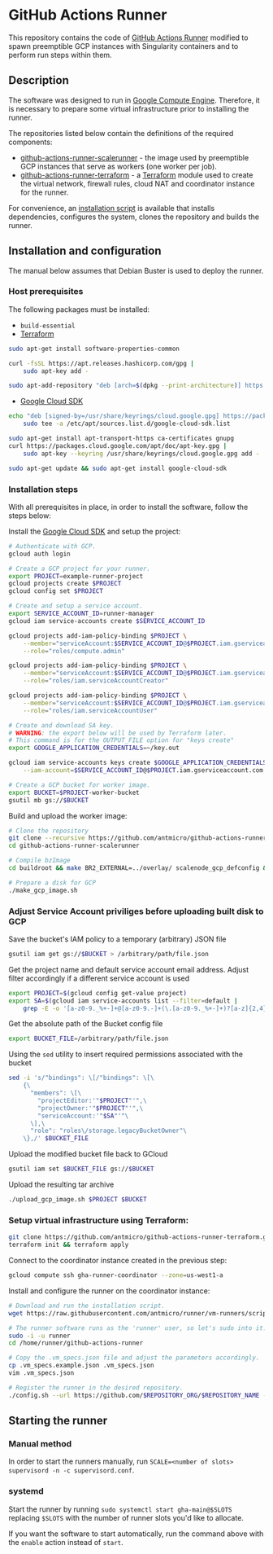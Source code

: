 # GitHub Actions Runner

This repository contains the code of [GitHub Actions Runner](https://github.com/actions/runner.git) modified to spawn preemptible GCP instances with Singularity containers and to perform run steps within them.

## Description

The software was designed to run in [Google Compute Engine](https://cloud.google.com/compute).
Therefore, it is necessary to prepare some virtual infrastructure prior to installing the runner.

The repositories listed below contain the definitions of the required components:

* [github-actions-runner-scalerunner](https://github.com/antmicro/github-actions-runner-scalerunner) - the image used by preemptible GCP instances that serve as workers (one worker per job).
* [github-actions-runner-terraform](https://github.com/antmicro/github-actions-runner-terraform) - a [Terraform](https://www.terraform.io/) module used to create the virtual network, firewall rules, cloud NAT and coordinator instance for the runner.

For convenience, an [installation script](https://raw.githubusercontent.com/antmicro/runner/vm-runners/scripts/install.sh) is available that installs dependencies, configures the system, clones the repository and builds the runner.

## Installation and configuration

The manual below assumes that Debian Buster is used to deploy the runner.

### Host prerequisites

The following packages must be installed:

* `build-essential`
* [Terraform](https://www.terraform.io/docs/cli/install/apt.html)
```bash
sudo apt-get install software-properties-common

curl -fsSL https://apt.releases.hashicorp.com/gpg | 
    sudo apt-key add -

sudo apt-add-repository "deb [arch=$(dpkg --print-architecture)] https://apt.releases.hashicorp.com $(lsb_release -cs) main"
```
* [Google Cloud SDK](https://cloud.google.com/sdk/docs/install#deb)
```bash
echo "deb [signed-by=/usr/share/keyrings/cloud.google.gpg] https://packages.cloud.google.com/apt cloud-sdk main" | 
    sudo tee -a /etc/apt/sources.list.d/google-cloud-sdk.list

sudo apt-get install apt-transport-https ca-certificates gnupg
curl https://packages.cloud.google.com/apt/doc/apt-key.gpg | 
    sudo apt-key --keyring /usr/share/keyrings/cloud.google.gpg add -

sudo apt-get update && sudo apt-get install google-cloud-sdk
```

### Installation steps

With all prerequisites in place, in order to install the software, follow the steps below:

Install the [Google Cloud SDK](https://cloud.google.com/sdk/docs/install#deb) and setup the project:

```bash
# Authenticate with GCP.
gcloud auth login

# Create a GCP project for your runner.
export PROJECT=example-runner-project
gcloud projects create $PROJECT
gcloud config set $PROJECT

# Create and setup a service account.
export SERVICE_ACCOUNT_ID=runner-manager
gcloud iam service-accounts create $SERVICE_ACCOUNT_ID

gcloud projects add-iam-policy-binding $PROJECT \
    --member="serviceAccount:$SERVICE_ACCOUNT_ID@$PROJECT.iam.gserviceaccount.com" \
    --role="roles/compute.admin"

gcloud projects add-iam-policy-binding $PROJECT \
    --member="serviceAccount:$SERVICE_ACCOUNT_ID@$PROJECT.iam.gserviceaccount.com" \
    --role="roles/iam.serviceAccountCreator"

gcloud projects add-iam-policy-binding $PROJECT \
    --member="serviceAccount:$SERVICE_ACCOUNT_ID@$PROJECT.iam.gserviceaccount.com" \
    --role="roles/iam.serviceAccountUser"

# Create and download SA key.
# WARNING: the export below will be used by Terraform later.
# This command is for the OUTPUT_FILE option for "keys create"
export GOOGLE_APPLICATION_CREDENTIALS=~/key.out

gcloud iam service-accounts keys create $GOOGLE_APPLICATION_CREDENTIALS \
    --iam-account=$SERVICE_ACCOUNT_ID@$PROJECT.iam.gserviceaccount.com

# Create a GCP bucket for worker image.
export BUCKET=$PROJECT-worker-bucket
gsutil mb gs://$BUCKET
```

Build and upload the worker image:

```bash
# Clone the repository
git clone --recursive https://github.com/antmicro/github-actions-runner-scalerunner.git
cd github-actions-runner-scalerunner

# Compile bzImage
cd buildroot && make BR2_EXTERNAL=../overlay/ scalenode_gcp_defconfig && make

# Prepare a disk for GCP
./make_gcp_image.sh
```

### Adjust Service Account priviliges before uploading built disk to GCP

Save the bucket's IAM policy to a temporary (arbitrary) JSON file
```bash
gsutil iam get gs://$BUCKET > /arbitrary/path/file.json
```
Get the project name and default service account email address. Adjust filter accordingly if a different service account is used
```bash
export PROJECT=$(gcloud config get-value project)
export SA=$(gcloud iam service-accounts list --filter=default | 
    grep -E -o '[a-z0-9._%+-]+@[a-z0-9.-]+(\.[a-z0-9._%+-]+)?[a-z]{2,4}')
```
Get the absolute path of the Bucket config file
```bash
export BUCKET_FILE=/arbitrary/path/file.json
```
Using the `sed` utility to insert required permissions associated with the bucket
```bash
sed -i 's/"bindings": \[/"bindings": \[\
    {\
      "members": \[\
        "projectEditor:'"$PROJECT"'",\
        "projectOwner:'"$PROJECT"'",\
        "serviceAccount:'"$SA"'"\
      \],\
      "role": "roles\/storage.legacyBucketOwner"\
    \},/' $BUCKET_FILE
```
Upload the modified bucket file back to GCloud
```bash
gsutil iam set $BUCKET_FILE gs://$BUCKET
```
Upload the resulting tar archive

```bash
./upload_gcp_image.sh $PROJECT $BUCKET
```

### Setup virtual infrastructure using Terraform:
```bash
git clone https://github.com/antmicro/github-actions-runner-terraform.git
terraform init && terraform apply
```

Connect to the coordinator instance created in the previous step:

```bash
gcloud compute ssh gha-runner-coordinator --zone=us-west1-a
```

Install and configure the runner on the coordinator instance:

```bash
# Download and run the installation script.
wget https://raw.githubusercontent.com/antmicro/runner/vm-runners/scripts/install.sh | bash

# The runner software runs as the 'runner' user, so let's sudo into it.
sudo -i -u runner
cd /home/runner/github-actions-runner

# Copy the .vm_specs.json file and adjust the parameters accordingly.
cp .vm_specs.example.json .vm_specs.json
vim .vm_specs.json

# Register the runner in the desired repository.
./config.sh --url https://github.com/$REPOSITORY_ORG/$REPOSITORY_NAME --token $TOKEN --num $SLOTS
```

## Starting the runner

### Manual method

In order to start the runners manually, run `SCALE=<number of slots> supervisord -n -c supervisord.conf`.

### systemd

Start the runner by running `sudo systemctl start gha-main@$SLOTS` replacing `$SLOTS` with the number of runner slots you'd like to allocate.

If you want the software to start automatically, run the command above with the `enable` action instead of `start`.
